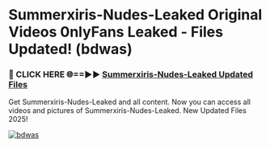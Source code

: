 # Summerxiris-Nudes-Leaked Original Videos 0nlyFans Leaked - Files Updated! (bdwas)

<h3>🔴 CLICK HERE 🌐==►► <a href="https://tinyurl.com/4mcuefdz" rel="nofollow">Summerxiris-Nudes-Leaked Updated Files</a></h3>

Get Summerxiris-Nudes-Leaked and all content. Now you can access all videos and pictures of Summerxiris-Nudes-Leaked. New Updated Files 2025!

[![bdwas](https://i.imgur.com/StAQSOY.gif)](https://tinyurl.com/4mcuefdz)

